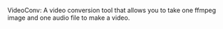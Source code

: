 VideoConv:
A video conversion tool that allows you to take one ffmpeg image and one audio file to make a video.

